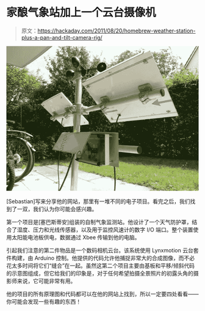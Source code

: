 # 家酿气象站加上一个云台摄像机

> 原文：<https://hackaday.com/2011/08/20/homebrew-weather-station-plus-a-pan-and-tilt-camera-rig/>

![](img/1ea4d4d89c4d681851a33d3926c15d6e.png "diy_weather_station")

[Sebastian]写来分享他的网站，那里有一堆不同的电子项目。看完之后，我们找到了一双，我们认为你可能会感兴趣。

第一个项目是[塞巴斯蒂安]组装的自制气象监测站。他设计了一个天气防护罩，结合了湿度、压力和光线传感器，以及用于监控风速计的数字 I/O 端口。整个装置使用太阳能电池板供电，数据通过 Xbee 传输到他的电脑。

引起我们注意的第二件物品是一个数码相机云台。该系统使用 Lynxmotion 云台套件构建，由 Arduino 控制。他提供的代码允许他捕捉非常大的合成图像，而不必花太多时间将它们“缝合”在一起。虽然这第二个项目主要由基板和平移/倾斜代码的示意图组成，但它给我们的印象是，对于任何希望拍摄全景照片的初露头角的摄影师来说，它可能非常有用。

他的项目的所有原理图和代码都可以在他的网站上找到，所以一定要四处看看——你可能会发现一些有趣的东西！